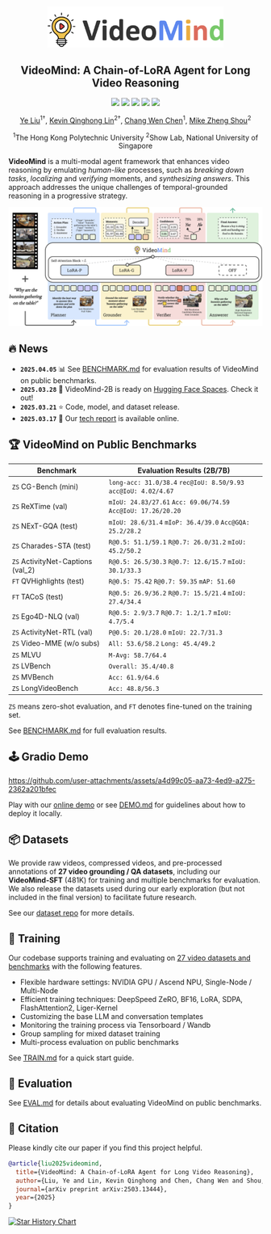<p align="center">
  <img width="350" src=".github/logo.png">
</p>

<h2 align="center">VideoMind: A Chain-of-LoRA Agent for Long Video Reasoning</h2>

<p align="center">
  <a href="https://arxiv.org/abs/2503.13444" target="_blank"><img src="https://img.shields.io/badge/arXiv-2503.13444-red"></a>
  <a href="https://videomind.github.io/" target="_blank"><img src="https://img.shields.io/badge/Project-Page-brightgreen"></a>
  <a href="https://huggingface.co/collections/yeliudev/videomind-67dd41f42c57f0e7433afb36" target="_blank"><img src="https://img.shields.io/badge/%F0%9F%A4%97%20Hugging%20Face-Model-blue"></a>
  <a href="https://huggingface.co/datasets/yeliudev/VideoMind-Dataset" target="_blank"><img src="https://img.shields.io/badge/%F0%9F%A4%97%20Hugging%20Face-Dataset-orange"></a>
  <a href="https://huggingface.co/spaces/yeliudev/VideoMind-2B" target="_blank"><img src="https://huggingface.co/datasets/huggingface/badges/resolve/main/open-in-hf-spaces-sm-dark.svg"></a>
</p>

<p align="center">
  <a href="https://yeliu.dev/" target="_blank">Ye Liu</a><sup>1&dagger;</sup>, <a href="https://qhlin.me/" target="_blank">Kevin Qinghong Lin</a><sup>2&dagger;</sup>, <a href="https://web.comp.polyu.edu.hk/chencw/" target="_blank">Chang Wen Chen</a><sup>1</sup>, <a href="https://sites.google.com/view/showlab" target="_blank">Mike Zheng Shou</a><sup>2</sup>
  <p align="center"><sup>1</sup>The Hong Kong Polytechnic University <sup>2</sup>Show Lab, National University of Singapore</p>
</p>

**VideoMind** is a multi-modal agent framework that enhances video reasoning by emulating *human-like* processes, such as *breaking down tasks*, *localizing* and *verifying* moments, and *synthesizing answers*. This approach addresses the unique challenges of temporal-grounded reasoning in a progressive strategy.

<p align="center"><img width="750" src=".github/method.png"></p>

## 🔥 News

- **`2025.04.05`** 📊 See [BENCHMARK.md](/docs/BENCHMARK.md) for evaluation results of VideoMind on public benchmarks.
- **`2025.03.28`** 🚀 VideoMind-2B is ready on [Hugging Face Spaces](https://huggingface.co/spaces/yeliudev/VideoMind-2B). Check it out!
- **`2025.03.21`** ⭐️ Code, model, and dataset release.
- **`2025.03.17`** 🎉 Our [tech report](https://arxiv.org/abs/2503.13444) is available online.

## 🏆 VideoMind on Public Benchmarks

| Benchmark                         | Evaluation Results (2B/7B) |
|-----------------------------------|----------------------------|
| `ZS` CG-Bench (mini)              | `long-acc: 31.0/38.4` `rec@IoU: 8.50/9.93` `acc@IoU: 4.02/4.67` |
| `ZS` ReXTime (val)                | `mIoU: 24.83/27.61` `Acc: 69.06/74.59` `Acc@IoU: 17.26/20.20` |
| `ZS` NExT-GQA (test)              | `mIoU: 28.6/31.4` `mIoP: 36.4/39.0` `Acc@GQA: 25.2/28.2` |
| `ZS` Charades-STA (test)          | `R@0.5: 51.1/59.1` `R@0.7: 26.0/31.2` `mIoU: 45.2/50.2` |
| `ZS` ActivityNet-Captions (val_2) | `R@0.5: 26.5/30.3` `R@0.7: 12.6/15.7` `mIoU: 30.1/33.3` |
| `FT` QVHighlights (test)          | `R@0.5: 75.42` `R@0.7: 59.35` `mAP: 51.60` |
| `FT` TACoS (test)                 | `R@0.5: 26.9/36.2` `R@0.7: 15.5/21.4` `mIoU: 27.4/34.4` |
| `ZS` Ego4D-NLQ (val)              | `R@0.5: 2.9/3.7` `R@0.7: 1.2/1.7` `mIoU: 4.7/5.4` |
| `ZS` ActivityNet-RTL (val)        | `P@0.5: 20.1/28.0` `mIoU: 22.7/31.3` |
| `ZS` Video-MME (w/o subs)         | `All: 53.6/58.2` `Long: 45.4/49.2` |
| `ZS` MLVU                         | `M-Avg: 58.7/64.4` |
| `ZS` LVBench                      | `Overall: 35.4/40.8` |
| `ZS` MVBench                      | `Acc: 61.9/64.6` |
| `ZS` LongVideoBench               | `Acc: 48.8/56.3` |

`ZS` means zero-shot evaluation, and `FT` denotes fine-tuned on the training set.

See [BENCHMARK.md](/docs/BENCHMARK.md) for full evaluation results.

## 🕹️ Gradio Demo

https://github.com/user-attachments/assets/a4d99c05-aa73-4ed9-a275-2362a201bfec

Play with our [online demo](https://huggingface.co/spaces/yeliudev/VideoMind-2B) or see [DEMO.md](/docs/DEMO.md) for guidelines about how to deploy it locally.

## 📦 Datasets

We provide raw videos, compressed videos, and pre-processed annotations of **27 video grounding / QA datasets**, including our **VideoMind-SFT** (481K) for training and multiple benchmarks for evaluation. We also release the datasets used during our early exploration (but not included in the final version) to facilitate future research.

See our [dataset repo](https://huggingface.co/datasets/yeliudev/VideoMind-Dataset) for more details.

## 🚀 Training

Our codebase supports training and evaluating on [27 video datasets and benchmarks](https://github.com/yeliudev/VideoMind/blob/main/videomind/dataset/sub_classes) with the following features.

- Flexible hardware settings: NVIDIA GPU / Ascend NPU, Single-Node / Multi-Node
- Efficient training techniques: DeepSpeed ZeRO, BF16, LoRA, SDPA, FlashAttention2, Liger-Kernel
- Customizing the base LLM and conversation templates
- Monitoring the training process via Tensorboard / Wandb
- Group sampling for mixed dataset training
- Multi-process evaluation on public benchmarks

See [TRAIN.md](/docs/TRAIN.md) for a quick start guide.

## 🔮 Evaluation

See [EVAL.md](/docs/EVAL.md) for details about evaluating VideoMind on public benchmarks.

## 📖 Citation

Please kindly cite our paper if you find this project helpful.

```bibtex
@article{liu2025videomind,
  title={VideoMind: A Chain-of-LoRA Agent for Long Video Reasoning},
  author={Liu, Ye and Lin, Kevin Qinghong and Chen, Chang Wen and Shou, Mike Zheng},
  journal={arXiv preprint arXiv:2503.13444},
  year={2025}
}
```

[![Star History Chart](https://api.star-history.com/svg?repos=yeliudev/VideoMind&type=Timeline)](https://www.star-history.com/#yeliudev/VideoMind&Timeline)
